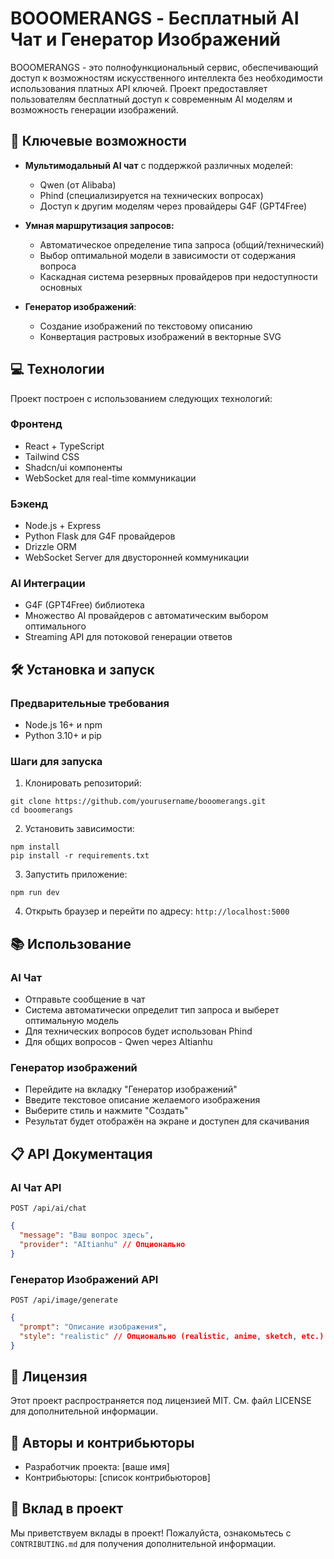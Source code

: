 # BOOOMERANGS - Бесплатный AI Чат и Генератор Изображений

BOOOMERANGS - это полнофункциональный сервис, обеспечивающий доступ к возможностям искусственного интеллекта без необходимости использования платных API ключей. Проект предоставляет пользователям бесплатный доступ к современным AI моделям и возможность генерации изображений.

## 🚀 Ключевые возможности

- **Мультимодальный AI чат** с поддержкой различных моделей:
  - Qwen (от Alibaba)
  - Phind (специализируется на технических вопросах)
  - Доступ к другим моделям через провайдеры G4F (GPT4Free)
  
- **Умная маршрутизация запросов:**
  - Автоматическое определение типа запроса (общий/технический)
  - Выбор оптимальной модели в зависимости от содержания вопроса
  - Каскадная система резервных провайдеров при недоступности основных

- **Генератор изображений**:
  - Создание изображений по текстовому описанию
  - Конвертация растровых изображений в векторные SVG

## 💻 Технологии

Проект построен с использованием следующих технологий:

### Фронтенд
- React + TypeScript
- Tailwind CSS
- Shadcn/ui компоненты
- WebSocket для real-time коммуникации

### Бэкенд
- Node.js + Express
- Python Flask для G4F провайдеров
- Drizzle ORM
- WebSocket Server для двусторонней коммуникации

### AI Интеграции
- G4F (GPT4Free) библиотека
- Множество AI провайдеров с автоматическим выбором оптимального
- Streaming API для потоковой генерации ответов

## 🛠️ Установка и запуск

### Предварительные требования
- Node.js 16+ и npm
- Python 3.10+ и pip

### Шаги для запуска

1. Клонировать репозиторий:
```
git clone https://github.com/yourusername/booomerangs.git
cd booomerangs
```

2. Установить зависимости:
```
npm install
pip install -r requirements.txt
```

3. Запустить приложение:
```
npm run dev
```

4. Открыть браузер и перейти по адресу: `http://localhost:5000`

## 📚 Использование

### AI Чат
- Отправьте сообщение в чат
- Система автоматически определит тип запроса и выберет оптимальную модель
- Для технических вопросов будет использован Phind
- Для общих вопросов - Qwen через AItianhu

### Генератор изображений
- Перейдите на вкладку "Генератор изображений"
- Введите текстовое описание желаемого изображения
- Выберите стиль и нажмите "Создать"
- Результат будет отображён на экране и доступен для скачивания

## 📋 API Документация

### AI Чат API
`POST /api/ai/chat`
```json
{
  "message": "Ваш вопрос здесь",
  "provider": "AItianhu" // Опционально
}
```

### Генератор Изображений API
`POST /api/image/generate`
```json
{
  "prompt": "Описание изображения",
  "style": "realistic" // Опционально (realistic, anime, sketch, etc.)
}
```

## 📝 Лицензия

Этот проект распространяется под лицензией MIT. См. файл LICENSE для дополнительной информации.

## 👥 Авторы и контрибьюторы

- Разработчик проекта: [ваше имя]
- Контрибьюторы: [список контрибьюторов]

## 🤝 Вклад в проект

Мы приветствуем вклады в проект! Пожалуйста, ознакомьтесь с `CONTRIBUTING.md` для получения дополнительной информации.